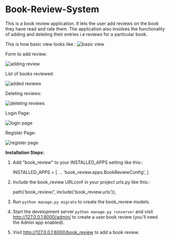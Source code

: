# Book-Review-System

This is a book review application. It lets the user add reviews on the book they have read and rate them. The application also involves the functionality of adding and deleting their entries i.e reviews for a particular book.

This is how basic view looks like :
![basic view](https://user-images.githubusercontent.com/66238565/126047520-6d4dd584-74fc-49ca-aa0e-540e71c7c256.PNG)

Form to add review:

![adding review](https://user-images.githubusercontent.com/66238565/126047538-9fd836b7-edf1-4197-8e56-187179f437f0.PNG)

List of books reviewed:

![added reviews](https://user-images.githubusercontent.com/66238565/126047551-cf4e5ad8-2b6e-4aab-9c7e-4730ec6e6141.PNG)

Deleting reviews: 

![deleting reviews](https://user-images.githubusercontent.com/66238565/126047792-aa6db385-c741-4068-aa89-ff5361a30582.PNG)


Login Page:

![login page](https://user-images.githubusercontent.com/66238565/126047560-6b3d0cc9-8880-4daa-8bde-6b7baaa90e44.PNG)

Register Page:

![register page](https://user-images.githubusercontent.com/66238565/126047571-c18d6e12-7acb-40a3-acad-ad2d585ef0e9.PNG)


**Installation Steps:**
1. Add "book_review" to your INSTALLED_APPS setting like this::

    INSTALLED_APPS = [
       ...
       'book_review.apps.BookReviewConfig',
    ]

2. Include the book_review URLconf in your project urls.py like this::

    path('book_review/', include('book_review.urls')),

3. Run ``python manage.py migrate`` to create the book_review models.

4. Start the development server ``python manage.py runserver`` and visit http://127.0.0.1:8000/admin/
   to create a user book review (you'll need the Admin app enabled).
   

5. Visit http://127.0.0.1:8000/book_review to add a book review.



